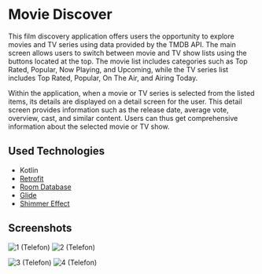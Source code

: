 
# Movie Discover
This film discovery application offers users the opportunity to explore movies and TV series using data provided by the TMDB API. The main screen allows users to switch between movie and TV show lists using the buttons located at the top. The movie list includes categories such as Top Rated, Popular, Now Playing, and Upcoming, while the TV series list includes Top Rated, Popular, On The Air, and Airing Today.

Within the application, when a movie or TV series is selected from the listed items, its details are displayed on a detail screen for the user. This detail screen provides information such as the release date, average vote, overview, cast, and similar content. Users can thus get comprehensive information about the selected movie or TV show.
## Used Technologies
- Kotlin
- [Retrofit](https://square.github.io/retrofit)
- [Room Database](https://developer.android.com/jetpack/androidx/releases/room)
- [Glide](https://github.com/bumptech/glide)
- [Shimmer Effect](https://facebook.github.io/shimmer-android)
## Screenshots

![1 (Telefon)](https://github.com/halilmasali/MovieDiscover/assets/66082185/97abaf91-663b-4951-ad2f-45c099096efd)
![2 (Telefon)](https://github.com/halilmasali/MovieDiscover/assets/66082185/a3d926ed-361d-487e-848a-adfb21bfd7f0)

![3 (Telefon)](https://github.com/halilmasali/MovieDiscover/assets/66082185/258458f7-3958-4271-9499-ae52f300d084)
![4 (Telefon)](https://github.com/halilmasali/MovieDiscover/assets/66082185/5964e5ba-3a80-4014-b7fc-5b625c166c37)
